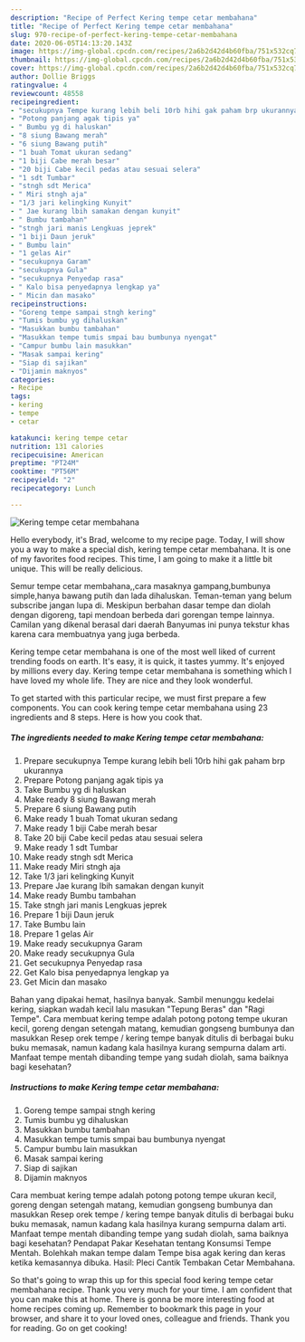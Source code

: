 ```yaml
---
description: "Recipe of Perfect Kering tempe cetar membahana"
title: "Recipe of Perfect Kering tempe cetar membahana"
slug: 970-recipe-of-perfect-kering-tempe-cetar-membahana
date: 2020-06-05T14:13:20.143Z
image: https://img-global.cpcdn.com/recipes/2a6b2d42d4b60fba/751x532cq70/kering-tempe-cetar-membahana-foto-resep-utama.jpg
thumbnail: https://img-global.cpcdn.com/recipes/2a6b2d42d4b60fba/751x532cq70/kering-tempe-cetar-membahana-foto-resep-utama.jpg
cover: https://img-global.cpcdn.com/recipes/2a6b2d42d4b60fba/751x532cq70/kering-tempe-cetar-membahana-foto-resep-utama.jpg
author: Dollie Briggs
ratingvalue: 4
reviewcount: 48558
recipeingredient:
- "secukupnya Tempe kurang lebih beli 10rb hihi gak paham brp ukurannya"
- "Potong panjang agak tipis ya"
- " Bumbu yg di haluskan"
- "8 siung Bawang merah"
- "6 siung Bawang putih"
- "1 buah Tomat ukuran sedang"
- "1 biji Cabe merah besar"
- "20 biji Cabe kecil pedas atau sesuai selera"
- "1 sdt Tumbar"
- "stngh sdt Merica"
- " Miri stngh aja"
- "1/3 jari kelingking Kunyit"
- " Jae kurang lbih samakan dengan kunyit"
- " Bumbu tambahan"
- "stngh jari manis Lengkuas jeprek"
- "1 biji Daun jeruk"
- " Bumbu lain"
- "1 gelas Air"
- "secukupnya Garam"
- "secukupnya Gula"
- "secukupnya Penyedap rasa"
- " Kalo bisa penyedapnya lengkap ya"
- " Micin dan masako"
recipeinstructions:
- "Goreng tempe sampai stngh kering"
- "Tumis bumbu yg dihaluskan"
- "Masukkan bumbu tambahan"
- "Masukkan tempe tumis smpai bau bumbunya nyengat"
- "Campur bumbu lain masukkan"
- "Masak sampai kering"
- "Siap di sajikan"
- "Dijamin maknyos"
categories:
- Recipe
tags:
- kering
- tempe
- cetar

katakunci: kering tempe cetar 
nutrition: 131 calories
recipecuisine: American
preptime: "PT24M"
cooktime: "PT56M"
recipeyield: "2"
recipecategory: Lunch

---
```



![Kering tempe cetar membahana](https://img-global.cpcdn.com/recipes/2a6b2d42d4b60fba/751x532cq70/kering-tempe-cetar-membahana-foto-resep-utama.jpg)

Hello everybody, it's Brad, welcome to my recipe page. Today, I will show you a way to make a special dish, kering tempe cetar membahana. It is one of my favorites food recipes. This time, I am going to make it a little bit unique. This will be really delicious.

Semur tempe cetar membahana,,cara masaknya gampang,bumbunya simple,hanya bawang putih dan lada dihaluskan. Teman-teman yang belum subscribe jangan lupa di. Meskipun berbahan dasar tempe dan diolah dengan digoreng, tapi mendoan berbeda dari gorengan tempe lainnya. Camilan yang dikenal berasal dari daerah Banyumas ini punya tekstur khas karena cara membuatnya yang juga berbeda.

Kering tempe cetar membahana is one of the most well liked of current trending foods on earth. It's easy, it is quick, it tastes yummy. It's enjoyed by millions every day. Kering tempe cetar membahana is something which I have loved my whole life. They are nice and they look wonderful.


To get started with this particular recipe, we must first prepare a few components. You can cook kering tempe cetar membahana using 23 ingredients and 8 steps. Here is how you cook that.

<!--inarticleads1-->

##### The ingredients needed to make Kering tempe cetar membahana:

1. Prepare secukupnya Tempe kurang lebih beli 10rb hihi gak paham brp ukurannya
1. Prepare Potong panjang agak tipis ya
1. Take  Bumbu yg di haluskan
1. Make ready 8 siung Bawang merah
1. Prepare 6 siung Bawang putih
1. Make ready 1 buah Tomat ukuran sedang
1. Make ready 1 biji Cabe merah besar
1. Take 20 biji Cabe kecil pedas atau sesuai selera
1. Make ready 1 sdt Tumbar
1. Make ready stngh sdt Merica
1. Make ready  Miri stngh aja
1. Take 1/3 jari kelingking Kunyit
1. Prepare  Jae kurang lbih samakan dengan kunyit
1. Make ready  Bumbu tambahan
1. Take stngh jari manis Lengkuas jeprek
1. Prepare 1 biji Daun jeruk
1. Take  Bumbu lain
1. Prepare 1 gelas Air
1. Make ready secukupnya Garam
1. Make ready secukupnya Gula
1. Get secukupnya Penyedap rasa
1. Get  Kalo bisa penyedapnya lengkap ya
1. Get  Micin dan masako


Bahan yang dipakai hemat, hasilnya banyak. Sambil menunggu kedelai kering, siapkan wadah kecil lalu masukan &#34;Tepung Beras&#34; dan &#34;Ragi Tempe&#34;. Cara membuat kering tempe adalah potong potong tempe ukuran kecil, goreng dengan setengah matang, kemudian gongseng bumbunya dan masukkan Resep orek tempe / kering tempe banyak ditulis di berbagai buku buku memasak, namun kadang kala hasilnya kurang sempurna dalam arti. Manfaat tempe mentah dibanding tempe yang sudah diolah, sama baiknya bagi kesehatan? 

<!--inarticleads2-->

##### Instructions to make Kering tempe cetar membahana:

1. Goreng tempe sampai stngh kering
1. Tumis bumbu yg dihaluskan
1. Masukkan bumbu tambahan
1. Masukkan tempe tumis smpai bau bumbunya nyengat
1. Campur bumbu lain masukkan
1. Masak sampai kering
1. Siap di sajikan
1. Dijamin maknyos


Cara membuat kering tempe adalah potong potong tempe ukuran kecil, goreng dengan setengah matang, kemudian gongseng bumbunya dan masukkan Resep orek tempe / kering tempe banyak ditulis di berbagai buku buku memasak, namun kadang kala hasilnya kurang sempurna dalam arti. Manfaat tempe mentah dibanding tempe yang sudah diolah, sama baiknya bagi kesehatan? Pendapat Pakar Kesehatan tentang Konsumsi Tempe Mentah. Bolehkah makan tempe dalam Tempe bisa agak kering dan keras ketika kemasannya dibuka. Hasil: Pleci Cantik Tembakan Cetar Membahana. 

So that's going to wrap this up for this special food kering tempe cetar membahana recipe. Thank you very much for your time. I am confident that you can make this at home. There is gonna be more interesting food at home recipes coming up. Remember to bookmark this page in your browser, and share it to your loved ones, colleague and friends. Thank you for reading. Go on get cooking!
